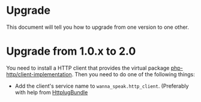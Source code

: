 # Upgrade

This document will tell you how to upgrade from one version to one other. 

# Upgrade from 1.0.x to 2.0

You need to install a HTTP client that provides the virtual package 
[php-http/client-implementation](https://packagist.org/providers/php-http/client-implementation).
 Then you need to do one of the following things: 
 
 * Add the client's service name to `wanna_speak.http_client`. (Preferably with help from [HttplugBundle](https://github.com/php-http/HttplugBundle)

